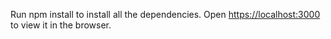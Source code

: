 
Run npm install to install all the dependencies.
Open [https://localhost:3000](https://localhost:3000) to view it in the browser.

